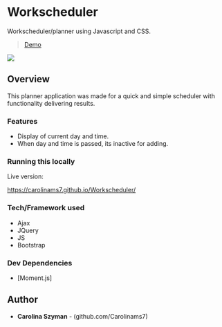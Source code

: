 # Workscheduler

Workscheduler/planner using Javascript and CSS.

> [Demo](https://carolinams7.github.io/Workscheduler/)

<img src="https://github.com/Carolinams7/Workscheduler/raw/master/workdayschedulerpic.png"/>

## Overview

This planner application was made for a quick and simple scheduler with functionality delivering results.

### Features

- Display of current day and time.
- When day and time is passed, its inactive for adding.

### Running this locally

Live version:

https://carolinams7.github.io/Workscheduler/

### Tech/Framework used

- Ajax
- JQuery
- JS
- Bootstrap

### Dev Dependencies

- [Moment.js]

## Author

- **Carolina Szyman** - (github.com/Carolinams7)
